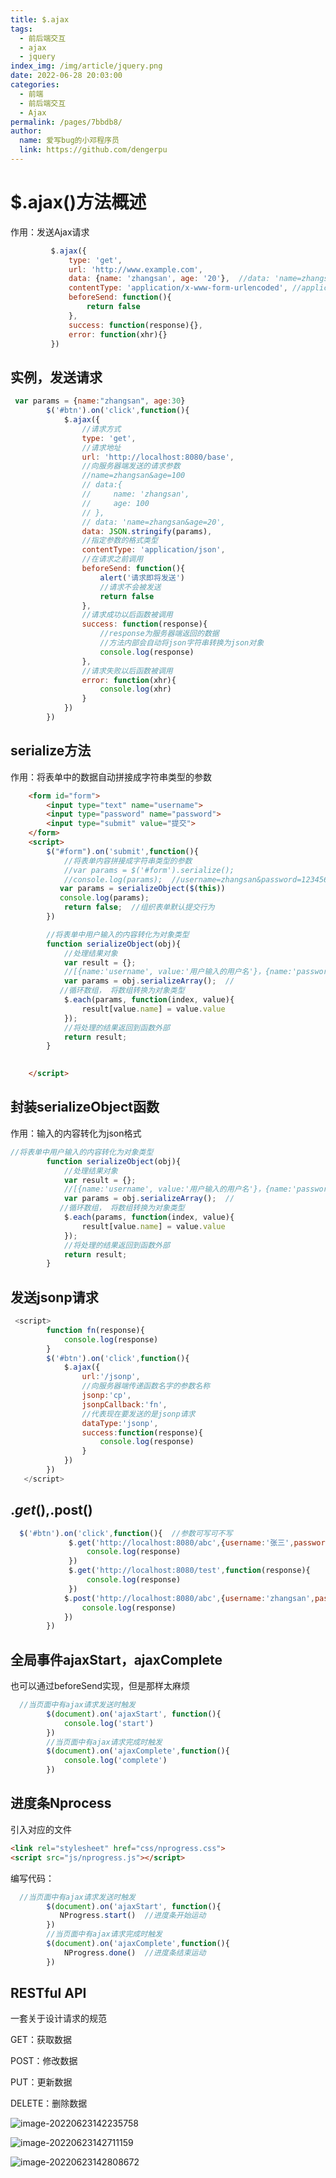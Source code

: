 ```yaml
---
title: $.ajax
tags: 
  - 前后端交互
  - ajax
  - jquery
index_img: /img/article/jquery.png
date: 2022-06-28 20:03:00
categories: 
  - 前端
  - 前后端交互
  - Ajax
permalink: /pages/7bbdb8/
author: 
  name: 爱写bug的小邓程序员
  link: https://github.com/dengerpu
---
```


# $.ajax()方法概述

作用：发送Ajax请求

```javascript
         $.ajax({
             type: 'get',
             url: 'http://www.example.com',
             data: {name: 'zhangsan', age: '20'},  //data: 'name=zhangsan&age=20'
             contentType: 'application/x-www-form-urlencoded', //application/json
             beforeSend: function(){
                 return false
             },
             success: function(response){},
             error: function(xhr){}
         })
```

## 实例，发送请求

```javascript
 var params = {name:"zhangsan", age:30}
        $('#btn').on('click',function(){
            $.ajax({
                //请求方式 
                type: 'get',
                //请求地址
                url: 'http://localhost:8080/base',
                //向服务器端发送的请求参数
                //name=zhangsan&age=100
                // data:{
                //     name: 'zhangsan',
                //     age: 100
                // },
                // data: 'name=zhangsan&age=20',
                data: JSON.stringify(params),
                //指定参数的格式类型
                contentType: 'application/json',
                //在请求之前调用
                beforeSend: function(){
                    alert('请求即将发送')
                    //请求不会被发送
                    return false
                },
                //请求成功以后函数被调用
                success: function(response){
                    //response为服务器端返回的数据
                    //方法内部会自动将json字符串转换为json对象
                    console.log(response)
                },
                //请求失败以后函数被调用
                error: function(xhr){
                    console.log(xhr)
                }
            })
        })
```

## serialize方法

作用：将表单中的数据自动拼接成字符串类型的参数

```html
    <form id="form">
        <input type="text" name="username">
        <input type="password" name="password">
        <input type="submit" value="提交">
    </form>
    <script>
        $("#form").on('submit',function(){
            //将表单内容拼接成字符串类型的参数
            //var params = $('#form').serialize();
            //console.log(params);  //username=zhangsan&password=123456
           var params = serializeObject($(this))
           console.log(params);
            return false;  //组织表单默认提交行为
        })

        //将表单中用户输入的内容转化为对象类型
        function serializeObject(obj){
            //处理结果对象
            var result = {};
            //[{name:'username', value:'用户输入的用户名'}，{name:'password',value:'用户输入的密码'}]
            var params = obj.serializeArray();  //
           //循环数组， 将数组转换为对象类型
            $.each(params, function(index, value){
                result[value.name] = value.value
            });
            //将处理的结果返回到函数外部
            return result;
        }

        
    </script>
```



## 封装serializeObject函数

作用：输入的内容转化为json格式

```javascript
//将表单中用户输入的内容转化为对象类型
        function serializeObject(obj){
            //处理结果对象
            var result = {};
            //[{name:'username', value:'用户输入的用户名'}，{name:'password',value:'用户输入的密码'}]
            var params = obj.serializeArray();  //
           //循环数组， 将数组转换为对象类型
            $.each(params, function(index, value){
                result[value.name] = value.value
            });
            //将处理的结果返回到函数外部
            return result;
        }
```



## 发送jsonp请求

```javascript
 <script>
        function fn(response){
            console.log(response)
        }
        $('#btn').on('click',function(){
            $.ajax({
                url:'/jsonp',
                //向服务器端传递函数名字的参数名称
                jsonp:'cp',
                jsonpCallback:'fn',
                //代表现在要发送的是jsonp请求
                dataType:'jsonp',
                success:function(response){
                    console.log(response)
                }
            })
        })
   </script>
```



##    $.get(),$.post()

```javascript
  $('#btn').on('click',function(){  //参数可写可不写
             $.get('http://localhost:8080/abc',{username:'张三',password:'123456'},function(response){
                 console.log(response)
             })
             $.get('http://localhost:8080/test',function(response){
                 console.log(response)
             })
            $.post('http://localhost:8080/abc',{username:'zhangsan',password:'abcdef'},function(){
                console.log(response)
            })
        })
```

## 全局事件ajaxStart，ajaxComplete

也可以通过beforeSend实现，但是那样太麻烦

```javascript
  //当页面中有ajax请求发送时触发
        $(document).on('ajaxStart', function(){
            console.log('start')
        })
        //当页面中有ajax请求完成时触发
        $(document).on('ajaxComplete',function(){
            console.log('complete')
        })
```

## 进度条Nprocess

引入对应的文件

```html
<link rel="stylesheet" href="css/nprogress.css">
<script src="js/nprogress.js"></script>
```

编写代码：

```javascript
  //当页面中有ajax请求发送时触发
        $(document).on('ajaxStart', function(){
           NProgress.start()  //进度条开始运动
        })
        //当页面中有ajax请求完成时触发
        $(document).on('ajaxComplete',function(){
            NProgress.done()  //进度条结束运动
        })
```



## RESTful API

一套关于设计请求的规范

GET：获取数据

POST：修改数据

PUT：更新数据

DELETE：删除数据

![image-20220623142235758](https://trpora-1300527744.cos.ap-chongqing.myqcloud.com/img/image-20220623142235758.png)

![image-20220623142711159](https://trpora-1300527744.cos.ap-chongqing.myqcloud.com/img/image-20220623142711159.png)

![image-20220623142808672](https://trpora-1300527744.cos.ap-chongqing.myqcloud.com/img/image-20220623142808672.png)